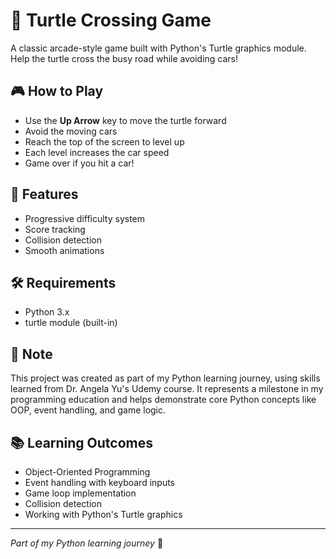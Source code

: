 # 🐢 Turtle Crossing Game

A classic arcade-style game built with Python's Turtle graphics module. Help the turtle cross the busy road while avoiding cars!

## 🎮 How to Play

- Use the **Up Arrow** key to move the turtle forward
- Avoid the moving cars
- Reach the top of the screen to level up
- Each level increases the car speed
- Game over if you hit a car!

## 🚀 Features

- Progressive difficulty system
- Score tracking
- Collision detection
- Smooth animations

## 🛠️ Requirements

- Python 3.x
- turtle module (built-in)

## 📝 Note

This project was created as part of my Python learning journey, using skills learned from Dr. Angela Yu's Udemy course. It represents a milestone in my programming education and helps demonstrate core Python concepts like OOP, event handling, and game logic.

## 📚 Learning Outcomes

- Object-Oriented Programming
- Event handling with keyboard inputs
- Game loop implementation
- Collision detection
- Working with Python's Turtle graphics

---

*Part of my Python learning journey* 🐍
